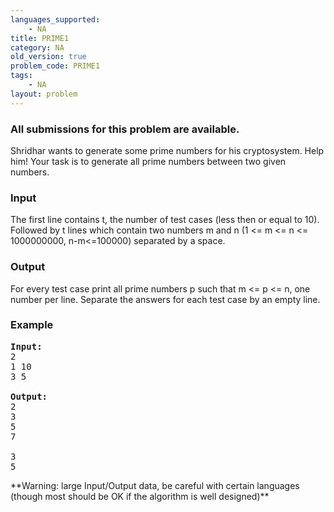 ```yaml
---
languages_supported:
    - NA
title: PRIME1
category: NA
old_version: true
problem_code: PRIME1
tags:
    - NA
layout: problem
---
```

###  All submissions for this problem are available. 

Shridhar wants to generate some prime numbers for his cryptosystem. Help him! Your task is to generate all prime numbers between two given numbers.

### Input

The first line contains t, the number of test cases (less then or equal to 10). Followed by t lines which contain two numbers m and n (1 <= m <= n <= 1000000000, n-m<=100000) separated by a space.

### Output

For every test case print all prime numbers p such that m <= p <= n, one number per line. Separate the answers for each test case by an empty line.

### Example

<pre><b>Input:</b>
2
1 10
3 5

<b>Output:</b>
2
3
5
7

3
5
</pre>**Warning: large Input/Output data, be careful with certain languages (though most should be OK if the algorithm is well designed)**
